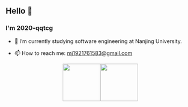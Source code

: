 ## Hello 👋


### I'm 2020-qqtcg

- 🔭 I’m currently studying software engineering at Nanjing University. 
<!-- - 🌱 I’m currently learning MLsys and -->
<!-- - 👯 I’m looking to collaborate on ... -->
<!-- - 🤔 I’m looking for help with ... -->
<!-- - 💬 Ask me about ... -->
- 📫 How to reach me: mj1921761583@gmail.com
<!-- - 😄 Pronouns: ... -->
<!-- - ⚡ Fun fact: ... -->

<center class="half">
    <img height="100px" src="https://github-readme-stats.vercel.app/api?username=2020-qqtcg&theme=buefy&hide_border=true"/><img height="100px" src="https://github-readme-stats.vercel.app/api/top-langs/?username=2020-qqtcg&theme=buefy&hide_border=true" /> 
</center>






